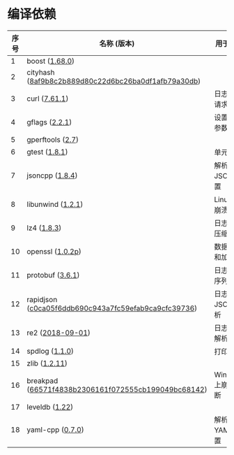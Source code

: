# 编译依赖



| **序号** | **名称 (版本)**                                                                                                                                | **用于……**     |
| ------ | ------------------------------------------------------------------------------------------------------------------------------------------ | ------------ |
| 1      | boost ([1.68.0](https://www.boost.org/users/history/version\_1\_68\_0.html))                                                               |              |
| 2      | cityhash ([8af9b8c2b889d80c22d6bc26ba0df1afb79a30db](https://github.com/google/cityhash/tree/8af9b8c2b889d80c22d6bc26ba0df1afb79a30db))    |              |
| 3      | curl ([7.61.1](https://curl.se/download/))                                                                                                 | 日志传输请求       |
| 4      | gflags ([2.2.1](https://github.com/gflags/gflags/releases/tag/v2.2.1))                                                                     | 设置系统参数       |
| 5      | gperftools ([2.7](https://github.com/gperftools/gperftools/releases/tag/gperftools-2.7))                                                   |              |
| 6      | gtest ([1.8.1](https://github.com/google/googletest/releases/tag/release-1.8.1))                                                           | 单元测试         |
| 7      | jsoncpp ([1.8.4](https://github.com/open-source-parsers/jsoncpp/releases/tag/1.8.4))                                                       | 解析JSON配置     |
| 8      | libunwind ([1.2.1](https://github.com/libunwind/libunwind/releases/tag/v1.2.1))                                                            | Linux上崩溃诊断   |
| 9      | lz4 ([1.8.3](https://github.com/lz4/lz4/releases/tag/v1.8.3))                                                                              | 日志传输压缩       |
| 10     | openssl ([1.0.2p](https://www.openssl.org/source/old/1.0.2/))                                                                              | 数据签名和加密      |
| 11     | protobuf ([3.6.1](https://github.com/protocolbuffers/protobuf/releases/tag/v3.6.1))                                                        | 日志传输序列化      |
| 12     | rapidjson ([c0ca05f6ddb690c943a7fc59efab9ca9cfc39736](https://github.com/Tencent/rapidjson/tree/c0ca05f6ddb690c943a7fc59efab9ca9cfc39736)) | 日志JSON解析     |
| 13     | re2 ([2018-09-01](https://github.com/google/re2/releases/tag/2018-09-01))                                                                  | 日志正则解析       |
| 14     | spdlog ([1.1.0](https://github.com/gabime/spdlog/releases/tag/v1.1.0))                                                                     | 打印日志         |
| 15     | zlib ([1.2.11](https://github.com/madler/zlib/releases/tag/v1.2.11))                                                                       |              |
| 16     | breakpad ([66571f4838b2306161f072555cb199049bc68142](https://github.com/google/breakpad/tree/66571f4838b2306161f072555cb199049bc68142))    | Windows上崩溃诊断 |
| 17     | leveldb ([1.22](https://github.com/google/leveldb/releases/tag/1.22))                                                                      |              |
| 18     | yaml-cpp ([0.7.0](https://github.com/jbeder/yaml-cpp/releases/tag/yaml-cpp-0.7.0))                                                         | 解析YAML配置     |
